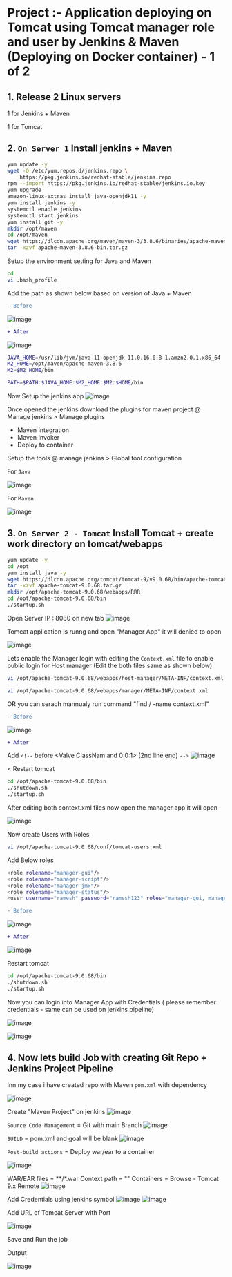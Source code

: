 # Project :- Application deploying on Tomcat using Tomcat manager role and user by Jenkins & Maven (Deploying on Docker container) - 1 of 2

## 1. Release 2 Linux servers
1 for Jenkins + Maven

1 for Tomcat

## 2. `On Server 1` Install jenkins + Maven
```sh
yum update -y
wget -O /etc/yum.repos.d/jenkins.repo \
    https://pkg.jenkins.io/redhat-stable/jenkins.repo
rpm --import https://pkg.jenkins.io/redhat-stable/jenkins.io.key
yum upgrade
amazon-linux-extras install java-openjdk11 -y
yum install jenkins -y
systemctl enable jenkins
systemctl start jenkins
yum install git -y
mkdir /opt/maven
cd /opt/maven
wget https://dlcdn.apache.org/maven/maven-3/3.8.6/binaries/apache-maven-3.8.6-bin.tar.gz
tar -xzvf apache-maven-3.8.6-bin.tar.gz
```

Setup the environment setting for Java and Maven
```sh
cd
vi .bash_profile
```

Add the path as shown below based on version of Java + Maven
```diff
- Before
```

![image](https://user-images.githubusercontent.com/111989928/199534365-046e6aa0-b0b7-419b-993b-aa106527ef3b.png)

```diff
+ After
```

![image](https://user-images.githubusercontent.com/111989928/199535469-b1bf3a7c-3cb4-47b4-97a4-9c7b40c5a4fb.png)
```sh
JAVA_HOME=/usr/lib/jvm/java-11-openjdk-11.0.16.0.8-1.amzn2.0.1.x86_64
M2_HOME=/opt/maven/apache-maven-3.8.6
M2=$M2_HOME/bin

PATH=$PATH:$JAVA_HOME:$M2_HOME:$M2:$HOME/bin
```

Now Setup the jenkins app
![image](https://user-images.githubusercontent.com/111989928/199536974-545a8c9a-e286-4591-afd4-391b9afbcb66.png)

Once opened the jenkins download the plugins for maven project @ Manage jenkins > Manage plugins

* Maven Integration
* Maven Invoker
* Deploy to container

Setup the tools @ manage jenkins > Global tool configuration

For `Java`

![image](https://user-images.githubusercontent.com/111989928/199538575-3656cd22-a254-477b-b49f-8beec3870d8b.png)

For `Maven`

![image](https://user-images.githubusercontent.com/111989928/199538740-89981c5f-c5f4-42d0-a0d5-66bfa2e685e3.png)



## 3. `On Server 2 - Tomcat` Install Tomcat + create work directory on tomcat/webapps
```sh
yum update -y
cd /opt
yum install java -y
wget https://dlcdn.apache.org/tomcat/tomcat-9/v9.0.68/bin/apache-tomcat-9.0.68.tar.gz
tar -xzvf apache-tomcat-9.0.68.tar.gz
mkdir /opt/apache-tomcat-9.0.68/webapps/RRR
cd /opt/apache-tomcat-9.0.68/bin
./startup.sh
```
Open Server IP : 8080 on new tab
![image](https://user-images.githubusercontent.com/111989928/199546600-db8acd8b-c491-4063-8ecf-6f47cca27180.png)

Tomcat application is runng and open "Manager App" it will denied to open 

![image](https://user-images.githubusercontent.com/111989928/199546993-96aa595b-12a5-4810-b928-9a2952b0129d.png)


Lets enable the Manager login with editing the `Context.xml` file to enable public login for Host manager (Edit the both files same as shown below)

```sh
vi /opt/apache-tomcat-9.0.68/webapps/host-manager/META-INF/context.xml
```
```sh
vi /opt/apache-tomcat-9.0.68/webapps/manager/META-INF/context.xml
```
OR you can serach mannualy run command "find / -name context.xml"
```diff
- Before
```
![image](https://user-images.githubusercontent.com/111989928/199543146-bd741583-aa7d-46c3-82b6-ce81f3eac789.png)
```diff
+ After
```
Add ` <!-- ` before <Valve ClassNam and 
                          0:0:1> (2nd line end) ` --> `
![image](https://user-images.githubusercontent.com/111989928/199544536-01499aef-84c4-496c-9949-525466342aef.png)
    
<
Restart tomcat
```sh
cd /opt/apache-tomcat-9.0.68/bin
./shutdown.sh
./startup.sh
```
After editing both context.xml files now open the manager app it will open
 
![image](https://user-images.githubusercontent.com/111989928/199548711-21756b74-44d2-4873-afe0-0b1b6ab5ca82.png)

 Now create Users with Roles
 ```sh
vi /opt/apache-tomcat-9.0.68/conf/tomcat-users.xml
```
Add Below roles 
```sh
<role rolename="manager-gui"/>
<role rolename="manager-script"/>
<role rolename="manager-jmx"/>
<role rolename="manager-status"/>
<user username="ramesh" password="ramesh123" roles="manager-gui, manager-script, manager-jmx, manager-status"/>
```
```diff
- Before
```
![image](https://user-images.githubusercontent.com/111989928/199549788-13e33905-5e20-40ef-af59-5bed6e54ca50.png)

```diff
+ After
```
![image](https://user-images.githubusercontent.com/111989928/199550166-9e6822b6-71e8-4eb6-99fd-aac7ca39e47c.png)

    
Restart tomcat
```sh
cd /opt/apache-tomcat-9.0.68/bin
./shutdown.sh
./startup.sh
```
Now you can login into Manager App with Credentials ( please remember credentials - same can be used on jenkins pipeline)

![image](https://user-images.githubusercontent.com/111989928/199550677-aa028f58-9827-40e2-a9bc-4e6da8310507.png)

 ![image](https://user-images.githubusercontent.com/111989928/199550879-428a3c33-5d1f-42ef-9af5-ded547fae0a0.png)
    
## 4. Now lets build Job with creating Git Repo + Jenkins Project Pipeline

Inn my case i have created repo with Maven `pom.xml` with dependency 
    
![image](https://user-images.githubusercontent.com/111989928/199551830-ca01ecb5-e7ea-402e-b045-f78841b0c266.png)


Create "Maven Project"  on jenkins
![image](https://user-images.githubusercontent.com/111989928/199551241-682cd195-09a9-4727-b573-129a37f21c29.png)

`Source Code Management` = Git with main Branch
![image](https://user-images.githubusercontent.com/111989928/199552014-0318097f-842b-43f8-8f98-0f0de28de376.png)

    
`BUILD` =  pom.xml and goal will be blank
![image](https://user-images.githubusercontent.com/111989928/199552287-ec66d95b-efab-45b1-95c4-413cb2db36ed.png)

 
`Post-build actions` = Deploy war/ear to a container
    
![image](https://user-images.githubusercontent.com/111989928/199553064-192267cd-3454-4b52-b896-fe5e7d7a5b7f.png)

    
WAR/EAR files = **/*.war
Context path = ""
Containers = Browse - Tomcat 9.x Remote
![image](https://user-images.githubusercontent.com/111989928/199553431-2b3d3254-dc69-400d-9939-27eb1f694398.png)

Add Credentials using jenkins symbol
![image](https://user-images.githubusercontent.com/111989928/199553822-e454b65a-c064-4207-a874-47aeb03a5447.png)
![image](https://user-images.githubusercontent.com/111989928/199553951-1f82967a-db6b-4dc0-8ff9-cf77c2d18a00.png)

    
Add URL of Tomcat Server with Port

![image](https://user-images.githubusercontent.com/111989928/199554059-4b5fd610-71f6-4b3d-a7d9-b1073d7bf6ef.png)
    
 Save and Run the job
 
Output
    
![image](https://user-images.githubusercontent.com/111989928/199560877-a4e5d17e-516b-476e-974a-5d3637e8fad5.png)

    
